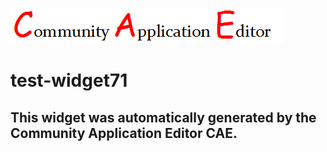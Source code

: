 ![CAE](https://github.com/CAE-Community-Application-Editor/CAE-Deployment-Temp/blob/gh-pages/frontendComponent-test-widget71/img/logo.png)  

test-widget71
===================


This widget was automatically generated by the Community Application Editor CAE.  
---------------

